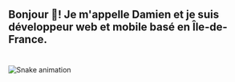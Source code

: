 <h2 align="left">Bonjour 👋! Je m'appelle Damien et je suis développeur web et mobile basé en Île-de-France.</h2>

###

<br clear="both">

<img src="https://raw.githubusercontent.com/DamienReg/DamienReg/main/output/snake.svg" alt="Snake animation" style="max-width: 100%;">


###

